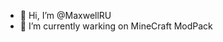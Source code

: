 - 👋 Hi, I’m @MaxwellRU
- 🌱 I’m currently warking on MineCraft ModPack

<!---
MaxwellRU/MaxwellRU is a ✨ special ✨ repository because its `README.md` (this file) appears on your GitHub profile.
You can click the Preview link to take a look at your changes.
--->
